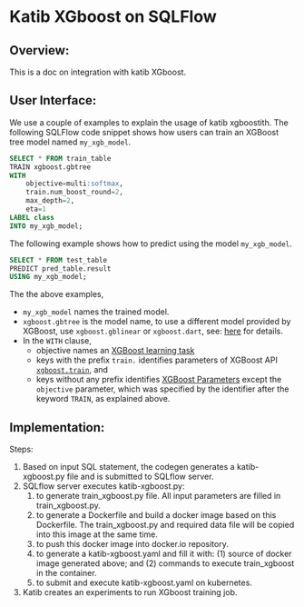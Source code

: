 # Katib XGboost on SQLFlow

## Overview:
This is a doc on integration with katib XGboost.

## User Interface:

We use a couple of examples to explain the usage of katib xgboostith.  The following SQLFlow code snippet shows how users can train an XGBoost tree model named `my_xgb_model`.

``` sql
SELECT * FROM train_table
TRAIN xgboost.gbtree
WITH
    objective=multi:softmax,
    train.num_boost_round=2,
    max_depth=2,
    eta=1
LABEL class
INTO my_xgb_model;
```

The following example shows how to predict using the model `my_xgb_model`.

``` sql
SELECT * FROM test_table
PREDICT pred_table.result
USING my_xgb_model;
```

The the above examples,
- `my_xgb_model` names the trained model.
- `xgboost.gbtree` is the model name, to use a different model provided by XGBoost, use `xgboost.gblinear` or `xgboost.dart`, see: [here](https://xgboost.readthedocs.io/en/latest/parameter.html#general-parameters) for details.
- In the `WITH` clause,
  - objective names an [XGBoost learning task](https://xgboost.readthedocs.io/en/latest/parameter.html#learning-task-parameters)
  - keys with the prefix `train.` identifies parameters of XGBoost API [`xgboost.train`](https://xgboost.readthedocs.io/en/latest/python/python_api.html#xgboost.train), and
  - keys without any prefix identifies [XGBoost Parameters](https://xgboost.readthedocs.io/en/latest/parameter.html) except the `objective` parameter, which was specified by the identifier after the keyword `TRAIN`, as explained above.

## Implementation:

Steps:
1. Based on input SQL statement, the codegen generates a katib-xgboost.py file and is submitted to SQLflow server.
2. SQLflow server executes katib-xgboost.py:
   1. to generate train_xgboost.py file. All input parameters are filled in train_xgboost.py.
   2. to generate a Dockerfile and build a docker image based on this Dockerfile. The train_xgboost.py and required data file will be copied into this image at the same time.
   3. to push this docker image into docker.io repository.
   4. to generate a katib-xgboost.yaml and fill it with: (1) source of docker image generated above; and (2) commands to execute train_xgboost in the container.
   5. to submit and execute katib-xgboost.yaml on kubernetes.
3. Katib creates an experiments to run XGboost training job.

